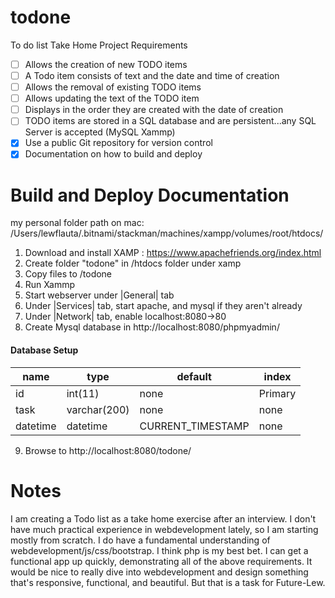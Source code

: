 # todone
To do list Take Home Project Requirements

 - [ ] Allows the creation of new TODO items
 - [ ] A Todo item consists of text and the date and time of creation
 - [ ] Allows the removal of existing TODO items
 - [ ] Allows updating the text of the TODO item
 - [ ] Displays in the order they are created with the date of creation
 - [ ] TODO items are stored in a SQL database and are persistent...any SQL Server is accepted (MySQL Xammp)
 - [x] Use a public Git repository for version control
 - [x] Documentation on how to build and deploy

# Build and Deploy Documentation
my personal folder path on mac:
/Users/lewflauta/.bitnami/stackman/machines/xampp/volumes/root/htdocs/ 

1. Download and install XAMP : https://www.apachefriends.org/index.html
2. Create folder "todone" in /htdocs folder under xamp
3. Copy files to /todone
4. Run Xammp
5. Start webserver under |General| tab
6. Under |Services| tab, start apache, and mysql if they aren't already
7. Under |Network| tab, enable localhost:8080->80
8. Create Mysql database in http://localhost:8080/phpmyadmin/
#### Database Setup
name | type | default | index
---|---|---|---
id | int(11) | none | Primary
task | varchar(200) | none | none
datetime | datetime | CURRENT_TIMESTAMP | none
9. Browse to http://localhost:8080/todone/




# Notes 

I am creating a Todo list as a take home exercise after an interview. I
don't have much practical experience in webdevelopment lately, so I am
starting mostly from scratch. I do have a fundamental understanding of
webdevelopment/js/css/bootstrap. I think php is my best bet. I can get
a functional app up quickly, demonstrating all of the above requirements. It
would be nice to really dive into webdevelopment and design something
that's responsive, functional, and beautiful. But that is a task for Future-Lew.

